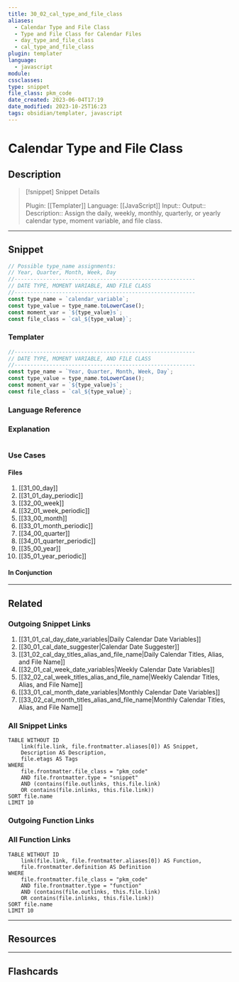 ```yaml
---
title: 30_02_cal_type_and_file_class
aliases:
  - Calendar Type and File Class
  - Type and File Class for Calendar Files
  - day_type_and_file_class
  - cal_type_and_file_class
plugin: templater
language:
  - javascript
module:
cssclasses:
type: snippet
file_class: pkm_code
date_created: 2023-06-04T17:19
date_modified: 2023-10-25T16:23
tags: obsidian/templater, javascript
---
```

# Calendar Type and File Class

## Description

> [!snippet] Snippet Details
>
> Plugin: [[Templater]]
> Language: [[JavaScript]]
> Input::
> Output::
> Description:: Assign the daily, weekly, monthly, quarterly, or yearly calendar type, moment variable, and file class.

---

## Snippet

<!-- Add the full code including explanatory comments  -->

```javascript
// Possible type_name assignments:
// Year, Quarter, Month, Week, Day
//---------------------------------------------------------
// DATE TYPE, MOMENT VARIABLE, AND FILE CLASS
//---------------------------------------------------------
const type_name = `calendar_variable`;
const type_value = type_name.toLowerCase();
const moment_var = `${type_value}s`;
const file_class = `cal_${type_value}`;
```

### Templater

<!-- Add the full code excluding explanatory comments  -->

```javascript
//---------------------------------------------------------
// DATE TYPE, MOMENT VARIABLE, AND FILE CLASS
//---------------------------------------------------------
const type_name = `Year, Quarter, Month, Week, Day`;
const type_value = type_name.toLowerCase();
const moment_var = `${type_value}s`;
const file_class = `cal_${type_value}`;
```

### Language Reference

<!-- Recreate the code with links to files  -->

### Explanation

```javascript

```

### Use Cases

#### Files

<!-- Files containing the snippet  -->

1. [[31_00_day]]
2. [[31_01_day_periodic]]
3. [[32_00_week]]
4. [[32_01_week_periodic]]
5. [[33_00_month]]
6. [[33_01_month_periodic]]
7. [[34_00_quarter]]
8. [[34_01_quarter_periodic]]
9. [[35_00_year]]
10. [[35_01_year_periodic]]

#### In Conjunction

<!-- Snippets used together with this snippet  -->

---

## Related

### Outgoing Snippet Links

<!-- Link related snippet here -->

1. [[31_01_cal_day_date_variables|Daily Calendar Date Variables]]
2. [[30_01_cal_date_suggester|Calendar Date Suggester]]
3. [[31_02_cal_day_titles_alias_and_file_name|Daily Calendar Titles, Alias, and File Name]]
4. [[32_01_cal_week_date_variables|Weekly Calendar Date Variables]]
5. [[32_02_cal_week_titles_alias_and_file_name|Weekly Calendar Titles, Alias, and File Name]]
6. [[33_01_cal_month_date_variables|Monthly Calendar Date Variables]]
7. [[33_02_cal_month_titles_alias_and_file_name|Monthly Calendar Titles, Alias, and File Name]]

### All Snippet Links

<!-- Query limit 10  -->

```dataview
TABLE WITHOUT ID
	link(file.link, file.frontmatter.aliases[0]) AS Snippet,
	Description AS Description,
	file.etags AS Tags
WHERE
	file.frontmatter.file_class = "pkm_code"
	AND file.frontmatter.type = "snippet"
	AND (contains(file.outlinks, this.file.link)
	OR contains(file.inlinks, this.file.link))
SORT file.name
LIMIT 10
```

### Outgoing Function Links

<!-- Link related functions here -->

### All Function Links

<!-- Query limit 10  -->

```dataview
TABLE WITHOUT ID
	link(file.link, file.frontmatter.aliases[0]) AS Function,
	file.frontmatter.definition AS Definition
WHERE
	file.frontmatter.file_class = "pkm_code"
	AND file.frontmatter.type = "function"
	AND (contains(file.outlinks, this.file.link)
	OR contains(file.inlinks, this.file.link))
SORT file.name
LIMIT 10
```

---

## Resources

---

## Flashcards

